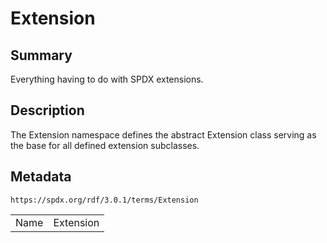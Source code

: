 <!-- Automatically generated by spec-parser v2.5.0 on 2024-08-10T18:46:28.607668+00:00 -->
<!-- SPDX-License-Identifier: Community-Spec-1.0 -->

# Extension

## Summary

Everything having to do with SPDX extensions.


## Description

The Extension namespace defines the abstract Extension class serving as the
base for all defined extension subclasses.


## Metadata

`https://spdx.org/rdf/3.0.1/terms/Extension`


| | |
|---|---|
| Name | Extension |






